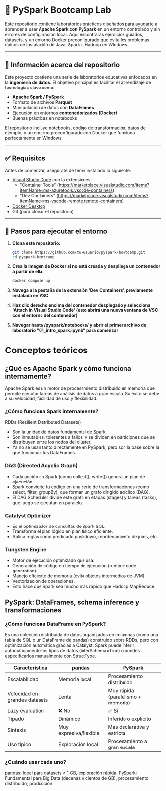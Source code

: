 # 🧪 PySpark Bootcamp Lab

Este repositorio contiene laboratorios prácticos diseñados para ayudarte a aprender a usar **Apache Spark con PySpark** en un entorno controlado y sin errores de configuración local. Aquí encontrarás ejercicios guiados, datasets, y un entorno Docker preconfigurado que evita los problemas típicos de instalación de Java, Spark o Hadoop en Windows.

---

## 📁 Información acerca del repositorio

Este proyecto contiene una serie de laboratorios educativos enfocados en la **ingeniería de datos**. El objetivo principal es facilitar el aprendizaje de tecnologías clave como:

- **Apache Spark / PySpark**
- Formato de archivos **Parquet**
- Manipulación de datos con **DataFrames**
- Ejecución en entornos **contenedorizados (Docker)**
- Buenas prácticas en notebooks

El repositorio incluye notebooks, código de transformación, datos de ejemplo, y un entorno preconfigurado con Docker que funciona perfectamente en Windows.

---

## ✅ Requisitos

Antes de comenzar, asegúrate de tener instalado lo siguiente:

- [Visual Studio Code](https://code.visualstudio.com/download) con la extensiones:
    - "Container Tools" (https://marketplace.visualstudio.com/items?itemName=ms-azuretools.vscode-containers)
    - "Dev Containers" (https://marketplace.visualstudio.com/items?itemName=ms-vscode-remote.remote-containers)
- [Docker Desktop](https://www.docker.com/get-started/)
- Git (para clonar el repositorio)

---


## 🚀 Pasos para ejecutar el entorno

1. **Clona este repositorio:**

   ```bash
   git clone https://github.com/tu-usuario/pyspark-bootcamp.git
   cd pyspark-bootcamp
   ```

2. **Crea la imagen de Docker si no está creada y despliega un contenedor a partir de ella:**

    ```bash
    docker compose up
    ```

3. **Navega a la pestaña de la extensión 'Dev Containers', previamente instalada en VSC**
4. **Haz clic derecho encima del contenedor desplegado y selecciona 'Attach in Visual Studio Code' (esto abrirá una nueva ventana de VSC con el entorno del contenedor)**
5. **Navegar hasta /pyspark/notebooks/ y abrir el primer archivo de laboratorio "01_intro_spark.ipynb" para comenzar**

# Conceptos teóricos
## ¿Qué es Apache Spark y cómo funciona internamente?
Apache Spark es un motor de procesamiento distribuido en memoria que permite ejecutar tareas de análisis de datos a gran escala. Su éxito se debe a su velocidad, facilidad de uso y flexibilidad.

### ¿Cómo funciona Spark internamente?
RDDs (Resilient Distributed Datasets)
- Son la unidad de datos fundamental de Spark.
- Son inmutables, tolerantes a fallos, y se dividen en particiones que se distribuyen entre los nodos del clúster.
- Ya no se usan tanto directamente en PySpark, pero son la base sobre la que funcionan los DataFrames.

### DAG (Directed Acyclic Graph)
- Cada acción en Spark (como collect(), write()) genera un plan de ejecución.
- Spark convierte tu código en una serie de transformaciones (como select, filter, groupBy), que forman un grafo dirigido acíclico (DAG).
- El DAG Scheduler divide este grafo en etapas (stages) y tareas (tasks), que luego se ejecutan en paralelo.

### Catalyst Optimizer
- Es el optimizador de consultas de Spark SQL.
- Transforma el plan lógico en plan físico eficiente.
- Aplica reglas como predicado pushdown, reordenamiento de joins, etc.

### Tungsten Engine
- Motor de ejecución optimizado que usa:
 - Generación de código en tiempo de ejecución (runtime code generation).
 - Manejo eficiente de memoria (evita objetos intermedios de JVM).
 - Vectorización de operaciones.
- Esto hace que Spark sea mucho más rápido que Hadoop MapReduce.

## PySpark: DataFrames, schema inference y transformaciones
### ¿Cómo funciona DataFrame en PySpark?
Es una colección distribuida de datos organizados en columnas (como una tabla de SQL o un DataFrame de pandas) construido sobre RDDs, pero con optimización automática gracias a Catalyst.
Spark puede inferir automáticamente los tipos de datos (inferSchema=True) o puedes especificarlos manualmente con StructType.


| Característica                | pandas                 | PySpark                            |
| ----------------------------- | ---------------------- | ---------------------------------- |
| Escalabilidad                 | Memoria local          | Procesamiento distribuido          |
| Velocidad en grandes datasets | Lenta                  | Muy rápida (paralelismo + memoria) |
| Lazy evaluation               | ❌ No                   | ✅ Sí                               |
| Tipado                        | Dinámico               | Inferido o explícito               |
| Sintaxis                      | Muy expresiva/flexible | Más declarativa y estricta         |
| Uso típico                    | Exploración local      | Procesamiento a gran escala        |

### ¿Cuándo usar cada uno?
pandas: Ideal para datasets < 1 GB, exploración rápida.
PySpark: Fundamental para Big Data (decenas o cientos de GB), procesamiento distribuido, producción